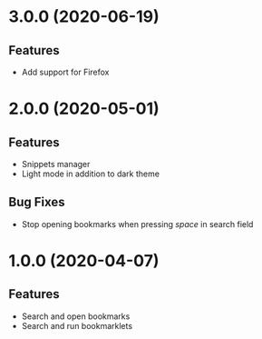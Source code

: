# 3.0.0 (2020-06-19)

## Features

* Add support for Firefox

# 2.0.0 (2020-05-01)

## Features

* Snippets manager
* Light mode in addition to dark theme

## Bug Fixes

* Stop opening bookmarks when pressing _space_ in search field

# 1.0.0 (2020-04-07)

## Features

* Search and open bookmarks
* Search and run bookmarklets
